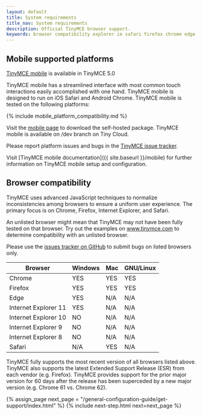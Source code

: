 ```yaml
---
layout: default
title: System requirements
title_nav: System requirements
description: Official TinyMCE browser support.
keywords: browser compatibility explorer ie safari firefox chrome edge
---
```

## Mobile supported platforms

[TinyMCE mobile](https://www.tinymce.com/mobile) is available in TinyMCE 5.0

TinyMCE mobile has a streamlined interface with most common touch interactions easily accomplished with one hand. TinyMCE mobile is designed to run on iOS Safari and Android Chrome. TinyMCE mobile is tested on the following platforms:

{% include mobile_platform_compatibility.md %}

Visit the [mobile page](https://www.tinymce.com/mobile) to download the self-hosted package. TinyMCE mobile is available on /dev branch on Tiny Cloud. 

Please report platform issues and bugs in the [TinyMCE issue tracker](https://github.com/tinymce/tinymce/issues).

Visit [TinyMCE mobile documentation]({{ site.baseurl }}/mobile) for further information on TinyMCE mobile setup and configuration.

## Browser compatibility

TinyMCE uses advanced JavaScript techniques to normalize inconsistencies among browsers to ensure a uniform user experience. The primary focus is on Chrome, Firefox, Internet Explorer, and Safari.

An unlisted browser might mean that TinyMCE may not have been fully tested on that browser. Try out the examples on www.tinymce.com to determine compatibility with an unlisted browser.

Please use the [issues tracker on GitHub](https://github.com/tinymce/tinymce/issues) to submit bugs on listed browsers only.

|Browser | Windows | Mac | GNU/Linux |
|--------|---------|-----|-----------|
|Chrome  | YES     | YES | YES       |
|Firefox | YES     | YES | YES       |
|Edge    | YES     | N/A | N/A       |
|Internet Explorer 11   | YES     | N/A | N/A       |
|Internet Explorer 10   | NO      | N/A | N/A       |
|Internet Explorer 9    | NO      | N/A | N/A       |
|Internet Explorer 8    | NO      | N/A | N/A       |
|Safari  | N/A     | YES | N/A       |

TinyMCE fully supports the most recent version of all browsers listed above. TinyMCE also supports the latest Extended Support Release (ESR) from each vendor (e.g. Firefox). TinyMCE provides support for the prior major version for 60 days after the release has been superceded by a new major version (e.g. Chrome 61 vs. Chrome 62).

{% assign_page next_page = "/general-configuration-guide/get-support/index.html" %}
{% include next-step.html next=next_page %}
